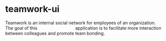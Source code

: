 # teamwork-ui

Teamwork is an ​internal social network for employees of an organization. The goal of this                               application is to facilitate more interaction between colleagues and promote team bonding. 
